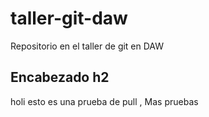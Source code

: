 # taller-git-daw
Repositorio en el taller de git en DAW

## Encabezado h2

holi 
esto es una prueba de pull
, Mas pruebas
